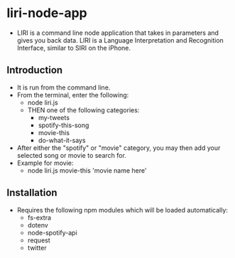 # liri-node-app
* LIRI is a command line node application that takes in parameters and gives you back data.  LIRI is a Language Interpretation and Recognition Interface, similar to SIRI on the iPhone.

## Introduction
* It is run from the command line.
* From the terminal, enter the following:
  * node liri.js 
  * THEN one of the following categories:
    * my-tweets
    * spotify-this-song
    * movie-this
    * do-what-it-says
* After either the "spotify" or "movie" category, you may then add your selected song or movie to search for.
* Example for movie:
  * node liri.js movie-this 'movie name here'

## Installation
* Requires the following npm modules which will be loaded automatically:
  * fs-extra
  * dotenv
  * node-spotify-api
  * request
  * twitter
